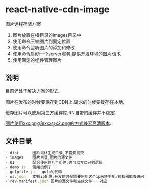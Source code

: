 # react-native-cdn-image
图片远程存储方案

1. 图片放置在根目录的images目录中
2. 使用命令压缩图片到固定位置
3. 使用命令监听图片的添加和修改
4. 使用命令启动一个server服务,提供开发环境的图片请求
5. 使用固定的组件管理图片

## 说明

目前还处于解决方案的形式.

图片在发布的时候要保存到CDN上,请求的时候要缓存在本地.

缓存图片可以使用第三方缓存库,RN自带的缓存并不稳定.

图片使用xxx.png和xxx@x2.png的方式兼容高清版本.

## 文件目录

``` javascript
- dist      图片最终生成目录,不需要提交
- images    图片目录,图片的源文件
- UI        配合使用的几个组件,也可以写自己的逻辑
- demo.js   使用的例子
- gulpfile.js   gulp的代码
- os.json   本机ip配置,开发的时候需要用到这个ip来使手机/模拟器能够访问
- rev-manifest.json 图片的源文件和生成文件一一对应
```